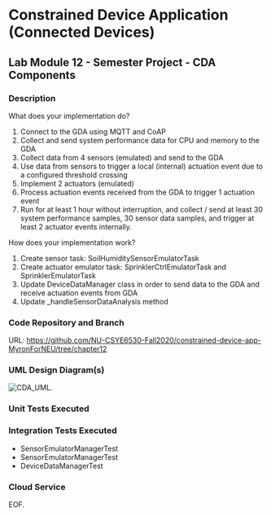 # Constrained Device Application (Connected Devices)

## Lab Module 12 - Semester Project - CDA Components

### Description

What does your implementation do? 

1.	Connect to the GDA using MQTT and  CoAP
2.	Collect and send system performance data for CPU and memory to the GDA
3.	Collect data from 4 sensors (emulated) and send to the GDA
4.	Use data from sensors to trigger a local (internal) actuation event due to a configured threshold crossing
5.	Implement 2 actuators (emulated)
6.	Process actuation events received from the GDA to trigger 1 actuation event
7.	Run for at least 1 hour without interruption, and collect / send at least 30 system performance samples, 30 sensor data samples, and trigger at least 2 actuator events internally.


How does your implementation work?

1.	Create sensor task: SoilHumiditySensorEmulatorTask
2.	Create actuator emulator task: SprinklerCtrlEmulatorTask and SprinklerEmulatorTask
3.	Update DeviceDataManager class in order to send data to the GDA and receive actuation events from GDA
4.	Update _handleSensorDataAnalysis method

### Code Repository and Branch

URL: https://github.com/NU-CSYE6530-Fall2020/constrained-device-app-MyronForNEU/tree/chapter12

### UML Design Diagram(s)

![CDA_UML](https://github.com/NU-CSYE6530-Fall2020/constrained-device-app-MyronForNEU/blob/chapter12/exercises/chapter12/CDA.png).


### Unit Tests Executed
 

### Integration Tests Executed

- SensorEmulatorManagerTest
- SensorEmulatorManagerTest
- DeviceDataManagerTest 

### Cloud Service



EOF.
